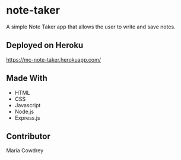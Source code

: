 # note-taker
A simple Note Taker app that allows the user to write and save notes.

## Deployed on Heroku
https://mc-note-taker.herokuapp.com/

## Made With
* HTML
* CSS
* Javascript
* Node.js
* Express.js


## Contributor
Maria Cowdrey